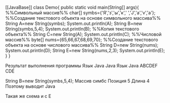 [[JavaBase]]
class Demo{
	public static void main(String[] args){
%%Символьный массив%%
		char[] symbs={'Я','з','ы','к',' ','J','a','v','a'};
%%Создание текстового объекта на основе символьного массива%%
		String A=new String(symbs);
		System.out.println(A);
		String B=new String(symbs,5,4);
		System.out.println(B);
%%Копия текстового объекта%%
		String C=new String(A);
		System.out.println(C);
%%Числовой массив%%
		byte[] nums={65,66,67,68,69,70};
%%Создание текстового объекта на основе числового массива%%
		String D=new String(nums);
		System.out.println(D);
		String E=new String(nums,2,3);
		System.out.println(E);
	}
}

Результат выполнения программы
Язык Java
Java
Язык Java
ABCDEF
CDE

String B=new String(symbs,5,4);
Массив симбс 
Позиция 5
Длина 4
Поэтому выводит Java 

Такая же схема и с Е
